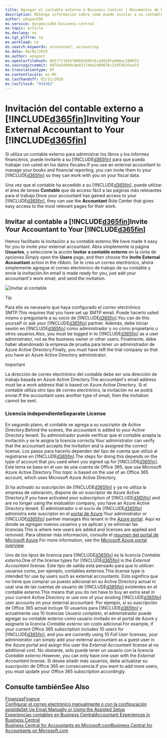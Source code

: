 ```yaml
---
title: Agregar el contable externo a Business Central | Documentos de Microsoft
description: Obtenga información sobre cómo puede invitar a su contable externo a Business Central.
author: edupont04
ms.service: dynamics365-business-central
ms.topic: article
ms.devlang: na
ms.tgt_pltfrm: na
ms.workload: na
ms.search.keywords: accountant, accounting
ms.date: 04/01/2019
ms.author: edupont
ms.openlocfilehash: b6577c183e708b02699161a98197ad60ac1006fd
ms.sourcegitcommit: bd78a5d990c9e83174da1409076c22df8b35eafd
ms.translationtype: HT
ms.contentlocale: es-MX
ms.lasthandoff: 03/31/2019
ms.locfileid: "934362"
---
```

# <a name="inviting-your-external-accountant-to-your-included365finincludesd365finmdmd"></a><span data-ttu-id="f1d4d-103">Invitación del contable externo a [!INCLUDE[d365fin](includes/d365fin_md.md)]</span><span class="sxs-lookup"><span data-stu-id="f1d4d-103">Inviting Your External Accountant to Your [!INCLUDE[d365fin](includes/d365fin_md.md)]</span></span>
<span data-ttu-id="f1d4d-104">Si utiliza un contable externo para administrar los libros y los informes financieros, puede invitarle a su [!INCLUDE[d365fin](includes/d365fin_md.md)] para que pueda trabajar con usted en los datos fiscales.</span><span class="sxs-lookup"><span data-stu-id="f1d4d-104">If you use an external accountant to manage your books and financial reporting, you can invite them to your [!INCLUDE[d365fin](includes/d365fin_md.md)] so they can work with you on your fiscal data.</span></span>

<span data-ttu-id="f1d4d-105">Una vez que el contable ha accedido a su [!INCLUDE[d365fin](includes/d365fin_md.md)], puede utilizar el área de tareas **Contable** que da acceso fácil a las páginas más relevantes para el trabajo.</span><span class="sxs-lookup"><span data-stu-id="f1d4d-105">Once your accountant has gained access to your [!INCLUDE[d365fin](includes/d365fin_md.md)], they can use the **Accountant** Role Center that gives easy access to the most relevant pages for their work.</span></span>  

## <a name="invite-your-accountant-to-your-included365finincludesd365finmdmd"></a><span data-ttu-id="f1d4d-106">Invitar al contable a [!INCLUDE[d365fin](includes/d365fin_md.md)]</span><span class="sxs-lookup"><span data-stu-id="f1d4d-106">Invite Your Accountant to Your [!INCLUDE[d365fin](includes/d365fin_md.md)]</span></span>

<span data-ttu-id="f1d4d-107">Hemos facilitado la invitación a su contable externo.</span><span class="sxs-lookup"><span data-stu-id="f1d4d-107">We have made it easy for you to invite your external accountant.</span></span> <span data-ttu-id="f1d4d-108">Abra simplemente la página **Usuarios**, y seleccione la acción **Invitar a contable externo** en la cinta de opciones.</span><span class="sxs-lookup"><span data-stu-id="f1d4d-108">Simply open the **Users** page, and then choose the **Invite External Accountant** action in the ribbon.</span></span> <span data-ttu-id="f1d4d-109">Se le crea un correo electrónico, ahora simplemente agregue el correo electrónico de trabajo de su contable y envíe la invitación.</span><span class="sxs-lookup"><span data-stu-id="f1d4d-109">An email is made ready for you, just add your accountant's work email, and send the invitation.</span></span>  

![Invitar al contable](./media/finance-invite-accountant/invite-accountant.png)

> [!TIP]  
>  <span data-ttu-id="f1d4d-111">Para ello es necesario que haya configurado el correo electrónico SMTP.</span><span class="sxs-lookup"><span data-stu-id="f1d4d-111">This requires that you have set up SMTP email.</span></span> <span data-ttu-id="f1d4d-112">Puede hacerlo usted mismo o preguntarle a su socio de [!INCLUDE[d365fin](includes/d365fin_md.md)].</span><span class="sxs-lookup"><span data-stu-id="f1d4d-112">You can do this yourself or ask your [!INCLUDE[d365fin](includes/d365fin_md.md)] partner.</span></span> <span data-ttu-id="f1d4d-113">Además, debe iniciar sesión en [!INCLUDE[d365fin](includes/d365fin_md.md)] como administrador y no como propietario u otros usuarios.</span><span class="sxs-lookup"><span data-stu-id="f1d4d-113">Also, you must be logged in to [!INCLUDE[d365fin](includes/d365fin_md.md)] as a user administrator, not as the business owner or other users.</span></span> <span data-ttu-id="f1d4d-114">Finalmente, debe haber abandonado la empresa de prueba para tener un administrador de Azure Active Directory.</span><span class="sxs-lookup"><span data-stu-id="f1d4d-114">Finally, you must have left the trial company so that you have an Azure Active Directory administrator.</span></span>  

> [!IMPORTANT]  
> <span data-ttu-id="f1d4d-115">La dirección de correo electrónico del contable debe ser una dirección de trabajo basada en Azure Active Directory.</span><span class="sxs-lookup"><span data-stu-id="f1d4d-115">The accountant's email address must be a work address that is based on Azure Active Directory.</span></span> <span data-ttu-id="f1d4d-116">Si el contable utiliza otro tipo de correo electrónico, la invitación no se podrá enviar.</span><span class="sxs-lookup"><span data-stu-id="f1d4d-116">If the accountant uses another type of email, then the invitation cannot be sent.</span></span>  

### <a name="separate-license"></a><span data-ttu-id="f1d4d-117">Licencia independiente</span><span class="sxs-lookup"><span data-stu-id="f1d4d-117">Separate License</span></span>
<span data-ttu-id="f1d4d-118">En segundo plano, el contable se agrega a su suscriptor de Active Directory.</span><span class="sxs-lookup"><span data-stu-id="f1d4d-118">Behind the scenes, the accountant is added to your Active Directory tenant.</span></span> <span data-ttu-id="f1d4d-119">Su administrador puede verificar que el contable acepta la invitación y se le asigna la licencia correcta.</span><span class="sxs-lookup"><span data-stu-id="f1d4d-119">Your administrator can verify that the accountant accepts the invitation and is assigned the correct license.</span></span> <span data-ttu-id="f1d4d-120">Los pasos para hacerlo dependen del tipo de cuenta que utilizó al registrarse en [!INCLUDE[d365fin](includes/d365fin_md.md)].</span><span class="sxs-lookup"><span data-stu-id="f1d4d-120">The steps for doing this depends on the type of account that you used when you signed up for [!INCLUDE[d365fin](includes/d365fin_md.md)].</span></span> <span data-ttu-id="f1d4d-121">Este tema se basa en el uso de una cuenta de Office 365, que usa Microsoft Azure Active Directory.</span><span class="sxs-lookup"><span data-stu-id="f1d4d-121">This topic is based on the use of an Office 365 account, which uses Microsoft Azure Active Directory.</span></span>  

<span data-ttu-id="f1d4d-122">Si ha activado su suscripción de [!INCLUDE[d365fin](includes/d365fin_md.md)] y ya no utiliza la empresa de valoración, dispone de un suscriptor de Azure Active Directory.</span><span class="sxs-lookup"><span data-stu-id="f1d4d-122">If you have activated your subscription of [!INCLUDE[d365fin](includes/d365fin_md.md)] and are no longer using the evaluation company, you have an Azure Active Directory tenant.</span></span> <span data-ttu-id="f1d4d-123">El administrador o el socio de [!INCLUDE[d365fin](includes/d365fin_md.md)] administra este suscriptor en el [portal de Azure](https://portal.azure.com).</span><span class="sxs-lookup"><span data-stu-id="f1d4d-123">Your administrator or [!INCLUDE[d365fin](includes/d365fin_md.md)] partner manages this tenant in the [Azure portal](https://portal.azure.com).</span></span> <span data-ttu-id="f1d4d-124">Aquí es donde se agregan nuevos usuarios y se aplican y se eliminan las licencias.</span><span class="sxs-lookup"><span data-stu-id="f1d4d-124">This is where new users are added and licenses are applied and removed.</span></span> <span data-ttu-id="f1d4d-125">Para obtener más información, consulte el [resumen del portal de Microsoft Azure](https://docs.microsoft.com/en-us/azure/azure-portal-overview).</span><span class="sxs-lookup"><span data-stu-id="f1d4d-125">For more information, see the [Microsoft Azure portal overview](https://docs.microsoft.com/en-us/azure/azure-portal-overview).</span></span>  

<span data-ttu-id="f1d4d-126">Uno de los tipos de licencia para [!INCLUDE[d365fin](includes/d365fin_md.md)] es la licencia *Contable externo*.</span><span class="sxs-lookup"><span data-stu-id="f1d4d-126">One of the license types for [!INCLUDE[d365fin](includes/d365fin_md.md)] is the *External Accountant* license.</span></span> <span data-ttu-id="f1d4d-127">Este tipo de salida está pensado para que lo utilicen usuarios como, por ejemplo, contables externos.</span><span class="sxs-lookup"><span data-stu-id="f1d4d-127">This license type is intended for use by users such as external accountants.</span></span> <span data-ttu-id="f1d4d-128">Esto significa que no tiene que comprar un puesto adicional en su Active Directory actual ni usar una de las cuentas de usuario de [!INCLUDE[d365fin](includes/d365fin_md.md)] existentes en el contable externo.</span><span class="sxs-lookup"><span data-stu-id="f1d4d-128">This means that you do not have to buy an extra seat in your current Active Directory or use one of your existing [!INCLUDE[d365fin](includes/d365fin_md.md)] user accounts on your external accountant.</span></span> <span data-ttu-id="f1d4d-129">Por ejemplo, si su suscripción de Office 365 actual incluye 10 usuarios para [!INCLUDE[d365fin](includes/d365fin_md.md)] y actualmente usa 10 licencias *Usuario completo*, el administrador puede agregar su contable externo como usuario invitado en el portal de Azure y asignarle la licencia *Contable externo* sin costo adicional.</span><span class="sxs-lookup"><span data-stu-id="f1d4d-129">For example, if your current Office 365 subscription includes 10 users for [!INCLUDE[d365fin](includes/d365fin_md.md)], and you are currently using 10 *Full User* licenses, your administrator can simply add your external accountant as a guest user in the Azure portal and assign this user the *External Accountant* license at no additional cost.</span></span> <span data-ttu-id="f1d4d-130">No obstante, solo puede tener un usuario con la licencia *Contable externo*.</span><span class="sxs-lookup"><span data-stu-id="f1d4d-130">However, you can only have one user with the *External Accountant* license.</span></span> <span data-ttu-id="f1d4d-131">Si desea añadir más usuarios, debe actualizar su suscripción de Office 365 en consecuencia.</span><span class="sxs-lookup"><span data-stu-id="f1d4d-131">If you want to add more users, you must update your Office 365 subscription accordingly.</span></span>  

## <a name="see-also"></a><span data-ttu-id="f1d4d-132">Consulte también</span><span class="sxs-lookup"><span data-stu-id="f1d4d-132">See Also</span></span>
[<span data-ttu-id="f1d4d-133">Finanzas</span><span class="sxs-lookup"><span data-stu-id="f1d4d-133">Finance</span></span>](finance.md)  
[<span data-ttu-id="f1d4d-134">Configurar el correo electrónico manualmente o con la configuración asistida</span><span class="sxs-lookup"><span data-stu-id="f1d4d-134">Set Up Email Manually or Using the Assisted Setup</span></span>](admin-how-setup-email.md)  
[<span data-ttu-id="f1d4d-135">Experiencias contables en Business Central</span><span class="sxs-lookup"><span data-stu-id="f1d4d-135">Accountant Experiences in Business Central </span></span>](finance-accounting.md)  
[<span data-ttu-id="f1d4d-136">Business Central for Accountants en Microsoft.com</span><span class="sxs-lookup"><span data-stu-id="f1d4d-136">Business Central for Accountants on Microsoft.com</span></span>](https://www.microsoft.com/en-us/dynamics365/financial-insights-for-accountants)  
